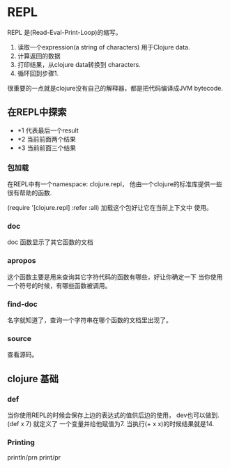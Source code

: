 # REPL
REPL 是(Read-Eval-Print-Loop)的缩写。
1. 读取一个expression(a string of characters) 用于Clojure data.
2. 计算返回的数据
3. 打印结果，从clojure data转换到 characters.
4. 循环回到步骤1.

很重要的一点就是clojure没有自己的解释器，都是把代码编译成JVM bytecode.


## 在REPL中探索
- *1 代表最后一个result
- *2 当前前面两个结果
- *3 当前前面三个结果

### 包加载
在REPL中有一个namespace:  clojure.repl， 他由一个clojure的标准库提供一些很有帮助的函数.

(require '[clojure.repl] :refer :all)
加载这个包好让它在当前上下文中 使用。

### doc
doc 函数显示了其它函数的文档 

### apropos
这个函数主要是用来查询其它字符代码的函数有哪些，好让你确定一下 当你使用一个符号的时候，有哪些函数被调用。

### find-doc
名字就知道了，查询一个字符串在哪个函数的文档里出现了。

### source
查看源码。

## clojure 基础

### def 

当你使用REPL的时候会保存上边的表达式的值供后边的使用， dev也可以做到.
(def x 7) 就定义了 一个变量并给他赋值为7.
当执行(+ x x)的时候结果就是14.

### Printing
println/prn
print/pr

